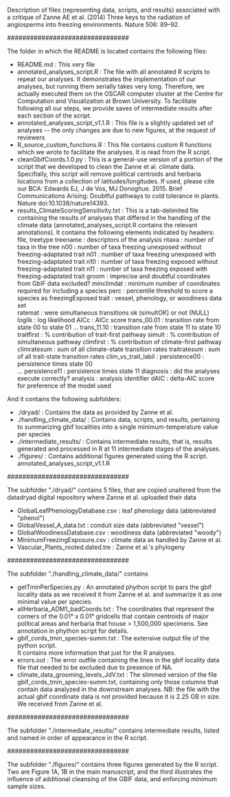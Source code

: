 
Description of files (representing data, scripts, and results) associated with a critique of Zanne AE et al. (2014) Three keys to the radiation of angiosperms into freezing environments. Nature 506: 89–92.


################################

The folder in which the README is located contains the following files:
 - README.md  			 :	This very file		
 - annotated_analyses_script.R  :  The file with all annotated R scripts to repeat our 
 							analyses. It demonstrates the implementation of our analyses,
 							but running them serially takes very long.  Therefore, we 
 							actually executed them on the OSCAR computer cluster at the 
 							Centre for Computation and Visualization at Brown University. 
 							To facilitate following all our steps, we provide saves of 
 							intermediate results after each section of the script.
 - annotated_analyses_script_v1.1.R	:	This file is a slightly updated set of analyses -- 
 							the only changes are due to new figures, at the request of reviewers
 - R_source_custom_functions.R  :  This file contains custom R functions which we wrote to 
 							facilitate the analyses.  It is read from the R script.
 - cleanGbifCoords.1.0.py : This is a general-use version of a portion of the script that we developed 
 							to clean the Zanne et al. climate data. Specifially, this script will 
 							remove political centroids and herbaria locations from a collection of 
 							latitudes/longitudes. If used, please cite our BCA: 
 							Edwards EJ, J de Vos, MJ Donoghue. 2015. Brief Communications Arising: 
 							Doubtful pathways to cold tolerance in plants. 
 							Nature doi:10.1038/nature14393.
 - results_ClimateScoringSensitivity.txt  :  This is a tab-delimited file containing the 
 							results of analyses that differed in the handling of the 
 							climate data (annotated_analyses_script.R contains the
 							relevant annotations). It contains the following elements 
 							indicated by headers:
		file, treetype	treename : descriptors of the analysis
		ntaxa	: number of taxa in the tree
		n00		: number of taxa freezing unexposed without freezing-adaptated trait
		n01		: number of taxa freezing unexposed with freezing-adaptated trait
		n10		: number of taxa freezing exposed without freezing-adaptated trait
		n11		: number of taxa freezing exposed with freezing-adaptated trait
		groom	: imprecise and doubtful coordinates from GbIF data excluded?
		minclimdat : minimum number of coordinates required for including a species 
		perc	: percentile threshold to score a species as freezingExposed
		trait	: vessel, phenology, or woodiness data set	
		ratemat	: were simultaneous transitions ok (simultOK) or not (NULL)
		loglik	: log likelihood
		AICc	: AICc score
		trans_00.01	  : transition rate from state 00 to state 01
			...	
		trans_11.10	  : transition rate from state 11 to state 10	
		traitfirst	  : % contribution of trait-first pathway
		simult		  : % contribution of simultaneous pathway
		climfirst	  : % contribution of climate-first pathway
		climratesum	  : sum of all climate-state transition rates
		traitratesum  : sum of all trait-state transition rates	
		clim_vs_trait_labil	: 
		persistence00 : persistence times state 00	
			...	
		persistence11 : persistence times state 11
		diagnosis	  : did the analyses execute correctly?
		analysis	  : analysis identifier
		dAIC		  : delta-AIC score for preference of the model used
		

And it contains the following subfolders:
 - ./dryad/  			 :  Contains the data as provided by Zanne et al.
 - ./handling_climate_data/  :  Contains data, scripts, and results, pertaining to 
 							summarizing gbif localities into a single minimum-temperature
 							value per species
 - ./intermediate_results/  :  Contains intermediate results, that is, results generated
 							and processed in R at 11 intermediate stages of the analyses.
 - ./figures/				:  Contains additional figures generated using the R script.
 							annotated_analyses_script_v1.1.R
 

################################

The subfolder "./dryad/" contains 5 files, that are copied unaltered from the datadryad digital repository where Zanne et al. uploaded their data
 - GlobalLeafPhenologyDatabase.csv		: leaf phenology data (abbreviated "phenol")
 - GlobalVessel_A_data.txt				: conduit size data (abbreviated "vessel")
 - GlobalWoodinessDatabase.csv			: woodiness data (abbreviated "woody")
 - MinimumFreezingExposure.csv			: climate data as handled by Zanne et al.
 - Vascular_Plants_rooted.dated.tre		: Zanne et al.'s phylogeny


################################

The subfolder "./handling_climate_data/" contains
 - getTminPerSpecies.py  :  An annotated phython script to pars the gbif locality data
 							as we received it from Zanne et al. and summarize it as one
 							minimal value per species.
 - allHerbaria_ADM1_badCoords.txt  :  The coordinates that represent the corners of the 
 							0.01° x 0.01° gridcells that contain centroids of major 
 							political areas and herbaria that house > 1,500,000 specimens. 
 							See annotation in phython script for details.
 - gbif_cords_tmin_species-summ.txt  :  The extensive output file of the python script.  
 							It contains more information that just for the R analyses.
 - errors.out			 :  The error outfile containing the lines in the gbif locality 
 							data file that needed to be excluded due to presence of NA.
 - climate_data_grooming_levels_JdV.txt  :  The slimmed version of the file 
 							gbif_cords_tmin_species-summ.txt, containing only those 
 							columns that contain data analyzed in the downstream analyses.
 							NB: the file with the actual gbif coordinate data is not
 							provided because it is 2.25 GB in size. We received from Zanne
 							et al.
  
 
################################
 
The subfolder "./intermediate_results/" contains intermediate results, listed and named in order of appearance in the R script. 
 
  
################################
 
The subfolder "./figures/" contains three figures generated by the R script. Two are Figure 1A, 1B in the main manuscript, and the third illustrates the influence of additional cleansing of the GBIF data, and enforcing minimum sample sizes.
  
  
  
  
  
  